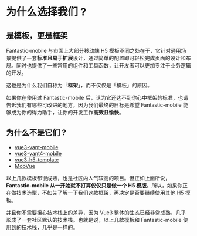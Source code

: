 # 为什么选择我们 ?

## 是模板，更是框架

Fantastic-mobile 与市面上大部分移动端 H5 模板不同之处在于，它针对通用场景提供了一套**标准且易于扩展**设计，通过简单的配置即可轻松完成页面的设计和布局。同时也提供了一些常用的组件和工具函数，让开发者可以更加专注于业务逻辑的开发。

这也是为什么我们自称为「**框架**」，而不仅仅是「模板」的原因。

如果你在使用过 Fantastic-mobile 后，认为它还达不到你心中框架的标准，也请告诉我们有哪些可改进的地方，因为我们最终的目标是希望 Fantastic-mobile 能够成为你的得力助手，让你的开发工作**高效且愉快**。

## 为什么不是它们 ?

- [vue3-vant-mobile](https://github.com/easy-temps/vue3-vant-mobile)
- [vue3-vant4-mobile](https://github.com/xiangshu233/vue3-vant4-mobile)
- [vue3-h5-template](https://github.com/yulimchen/vue3-h5-template)
- [MobVue](https://github.com/un-pany/mobvue)

以上几款模板都很成熟，也是社区内人气较高的项目。但正如上面所说，**Fantastic-mobile 从一开始就不打算仅仅只是做一个 H5 模版**。所以，如果你正在做技术选型，不如先了解一下我们这款框架，再决定是否要继续使用其他 H5 模板。

并且你不需要担心技术栈上的差异，因为 Vue3 整体的生态已经非常成熟，几乎形成了一套社区默认的技术栈。也就是说，以上几款模板和 Fantastic-mobile 使用到的技术栈，几乎是一样的。